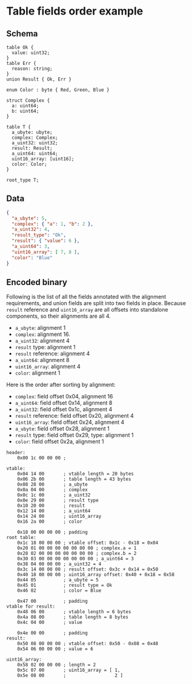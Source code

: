 # Table fields order example

## Schema

```
table Ok {
  value: uint32;
}
table Err {
  reason: string;
}
union Result { Ok, Err }

enum Color : byte { Red, Green, Blue }

struct Complex {
  a: uint64;
  b: uint64;
}

table T {
  a_ubyte: ubyte;
  complex: Complex;
  a_uint32: uint32;
  result: Result;
  a_uint64: uint64;
  uint16_array: [uint16];
  color: Color;
}

root_type T;
```

## Data

```json
{
  "a_ubyte": 5,
  "complex": { "a": 1, "b": 2 },
  "a_uint32": 4,
  "result_type": "Ok",
  "result": { "value": 6 },
  "a_uint64": 3,
  "uint16_array": [ 7, 8 ],
  "color": "Blue"
}
```

## Encoded binary

Following is the list of all the fields annotated with the alignment
requirements, and union fields are split into two fields in place. Because
`result` reference and `uint16_array` are all offsets into standalone components,
so their alignments are all 4.

- `a_ubyte`: alignment 1
- `complex`: alignment 16.
- `a_uint32`: alignment 4
- `result` type: alignment 1
- `result` reference: alignment 4
- `a_uint64`: alignment 8
- `uint16_array`: alignment 4
- `color`: alignment 1

Here is the order after sorting by alignment:

- `complex`: field offset 0x04, alignment 16
- `a_uint64`: field offset 0x14, alignment 8
- `a_uint32`: field offset 0x1c, alignment 4
- `result` reference: field offset 0x20, alignment 4
- `uint16_array`: field offset 0x24, alignment 4
- `a_ubyte`: field offset 0x28, alignment 1
- `result` type: field offset 0x29, type: alignment 1
- `color`: field offset 0x2a, alignment 1

```
header:
    0x00 1c 00 00 00 ;

vtable:
    0x04 14 00       ; vtable length = 20 bytes
    0x06 2b 00       ; table length = 43 bytes
    0x08 28 00       ; a_ubyte
    0x0a 04 00       ; complex
    0x0c 1c 00       ; a_uint32
    0x0e 29 00       ; result type
    0x10 20 00       ; result
    0x12 14 00       ; a_uint64
    0x14 24 00       ; uint16_array
    0x16 2a 00       ; color
    
    0x18 00 00 00 00 ; padding
root table:
    0x1c 18 00 00 00 ; vtable offset: 0x1c - 0x18 = 0x04
    0x20 01 00 00 00 00 00 00 00 ; complex.a = 1
    0x28 02 00 00 00 00 00 00 00 ; complex.b = 2
    0x30 03 00 00 00 00 00 00 00 ; a_uint64 = 3
    0x38 04 00 00 00 ; a_uint32 = 4
    0x3c 14 00 00 00 ; result offset: 0x3c + 0x14 = 0x50
    0x40 18 00 00 00 ; uint16_array offset: 0x40 + 0x18 = 0x58
    0x44 05          ; a_ubyte = 5
    0x45 01          ; result type = Ok
    0x46 02          ; color = Blue
    
    0x47 00          ; padding
vtable for result:
    0x48 06 00       ; vtable length = 6 bytes
    0x4a 08 00       ; table length = 8 bytes
    0x4c 04 00       ; value
    
    0x4e 00 00       ; padding
result:
    0x50 08 00 00 00 ; vtable offset: 0x50 - 0x08 = 0x48
    0x54 06 00 00 00 ; value = 6
    
uint16_array:
    0x58 02 00 00 00 ; length = 2
    0x5c 07 00       ; uint16_array = [ 1,
    0x5e 08 00       ;                  2 ]
```
